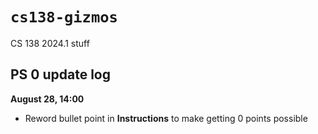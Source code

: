 # `cs138-gizmos`

CS 138 2024.1 stuff

## PS 0 update log

**August 28, 14:00**
- Reword bullet point in **Instructions** to make getting $`0`$ points possible
